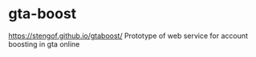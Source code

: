 # gta-boost
https://stengof.github.io/gtaboost/
Prototype of web service for account boosting in gta online
